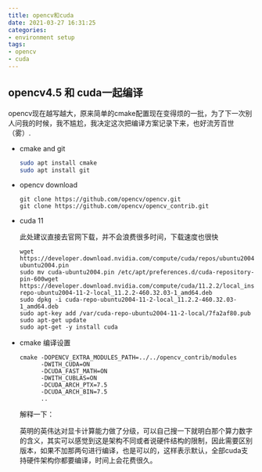 ```yaml
---
title: opencv和cuda
date: 2021-03-27 16:31:25
categories:
- environment setup
tags:
- opencv
- cuda
---
```


## opencv4.5 和 cuda一起编译

opencv现在越写越大，原来简单的cmake配置现在变得烦的一批，为了下一次别人问我的时候，我不尴尬，我决定这次把编译方案记录下来，也好流芳百世（雾）.

* cmake and git

  ```bash
  sudo apt install cmake
  sudo apt install git
  ```

* opencv  download

  ```shell
  git clone https://github.com/opencv/opencv.git
  git clone https://github.com/opencv/opencv_contrib.git
  ```

* cuda 11

  此处建议直接去官网下载，并不会浪费很多时间，下载速度也很快

  ```shell
  wget https://developer.download.nvidia.com/compute/cuda/repos/ubuntu2004/x86_64/cuda-ubuntu2004.pin
  sudo mv cuda-ubuntu2004.pin /etc/apt/preferences.d/cuda-repository-pin-600wget https://developer.download.nvidia.com/compute/cuda/11.2.2/local_installers/cuda-repo-ubuntu2004-11-2-local_11.2.2-460.32.03-1_amd64.deb
  sudo dpkg -i cuda-repo-ubuntu2004-11-2-local_11.2.2-460.32.03-1_amd64.deb
  sudo apt-key add /var/cuda-repo-ubuntu2004-11-2-local/7fa2af80.pub
  sudo apt-get update
  sudo apt-get -y install cuda
  ```

* cmake 编译设置

  ```shell
  cmake -DOPENCV_EXTRA_MODULES_PATH=../../opencv_contrib/modules
        -DWITH_CUDA=ON 
        -DCUDA_FAST_MATH=ON
        -DWITH_CUBLAS=ON  
        -DCUDA_ARCH_PTX=7.5 
        -DCUDA_ARCH_BIN=7.5 
        ..
  ```

  解释一下：

  英明的英伟达对显卡计算能力做了分级，可以自己搜一下就明白那个算力数字的含义，其实可以感觉到这是架构不同或者说硬件结构的限制，因此需要区别版本，如果不加那两句进行编译，也是可以的，这样表示默认，全部cuda支持硬件架构你都要编译，时间上会花费很久。

